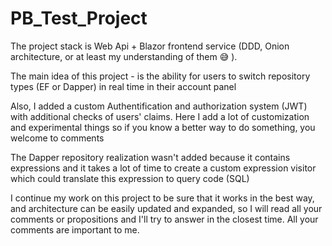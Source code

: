 # PB_Test_Project

The project stack is Web Api + Blazor frontend service (DDD, Onion architecture, or at least my understanding of them 😅 ).

The main idea of this project - is the ability for users to switch repository types (EF or Dapper) in real time in their account panel

Also, I added a custom Authentification and authorization system (JWT) with additional checks of users' claims. Here I add a lot of customization and experimental things so if you know a better way to do something, you welcome to comments

The Dapper repository realization wasn't added because it contains expressions and it takes a lot of time to create a custom expression visitor which could translate this expression to query code (SQL)

I continue my work on this project to be sure that it works in the best way, and architecture can be easily updated and expanded, so I will read all your comments or propositions and I'll try to answer in the closest time. All your comments are important to me.
